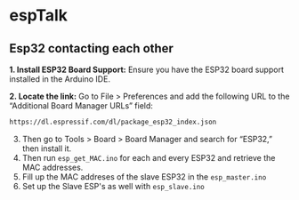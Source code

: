 # espTalk
## Esp32 contacting each other
**1. Install ESP32 Board Support:**
    Ensure you have the ESP32 board support installed in the Arduino IDE.
    
**2. Locate the link:**
    Go to File > Preferences and add the following URL to the “Additional Board Manager URLs” field:
```bash
https://dl.espressif.com/dl/package_esp32_index.json
```
3. Then go to Tools > Board > Board Manager and search for “ESP32,” then install it.
4. Then run <code>esp_get_MAC.ino</code> for each and every ESP32 and retrieve the MAC addresses.
5. Fill up the MAC addreses of the slave ESP32 in the <code>esp_master.ino</code>
6. Set up the Slave ESP's as well with <code>esp_slave.ino</code>
